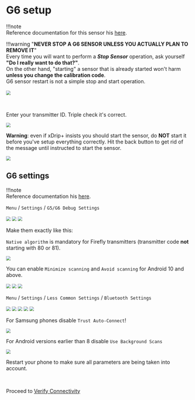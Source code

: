 # G6 setup

!!!note  
    Reference documentation for this sensor his [here](https://navid200.github.io/xDrip/).

!!!warning "**NEVER STOP A G6 SENSOR UNLESS YOU ACTUALLY PLAN TO REMOVE IT**"  
    Every time you will want to perform a ***Stop Sensor*** operation, ask yourself **"Do I really want to do that?"**.  
    On the other hand, "starting" a sensor that is already started won't harm **unless you change the calibration code**.  
    G6 sensor restart is not a simple stop and start operation.      
    </br><img src="../images/M-StoSC.png" style="zoom:75%;" />

</br>

Enter your transmitter ID. Triple check it's correct.

<img src="../images/G6_ID.png" style="zoom:75%;" />

**Warning**: even if xDrip+ insists you should start the sensor, do **NOT** start it before you've setup everything correctly.  Hit the back button to get rid of the message until instructed to start the sensor.

<img src="../images/StartGSensorNo.png" style="zoom:75%;" />

</br>

## G6 settings

!!!note  
    Reference documentation his [here](https://navid200.github.io/xDrip/docs/G6-Recommended-Settings.html).

`Menu` / `Settings` / `G5/G6 Debug Settings`

<img src="../../images/hamburger_menu.png" style="zoom:75%;" />

<img src="../../images/M-S.png" style="zoom:75%;" />

<img src="../../images/M-S-G56D.png" style="zoom:75%;" />

Make them exactly like this:

`Native algorithm` is mandatory for Firefly transmitters (transmitter code **not** starting with 80 or 81).

<img src="../images/M-S-G56D-G61.png" style="zoom:75%;" />

You can enable `Minimize scanning` and `Avoid scanning` for Android 10 and above.

<img src="../images/M-S-G56D-G54.png" style="zoom:75%;" />

<img src="../images/M-S-G56D-G62.png" style="zoom:75%;" />

<img src="../images/M-S-G56D-G56.png" style="zoom:75%;" />

</br>

`Menu` / `Settings` / `Less Common Settings` / `Bluetooth Settings`

<img src="../../images/hamburger_menu.png" style="zoom:75%;" />

<img src="../../images/M-S.png" style="zoom:75%;" />

<img src="../../images/M-S-LCS.png" style="zoom:75%;" />

<img src="../../images/M-S-LCS-BT.png" style="zoom:75%;" />

<img src="../../images/M-S-LCS-BT-G1.png" style="zoom:75%;" />

For Samsung phones disable `Trust Auto-Connect`!

<img src="../../images/M-S-LCS-BT-TAC.png" style="zoom:75%;" />

For Android versions earlier than 8 disable `Use Background Scans`

<img src="../../images/M-S-LCS-BT-G2.png" style="zoom:75%;" />

</br>

Restart your phone to make sure all parameters are being taken into account.

</br>

Proceed to [Verify Connectivity](../connectivity_G)

